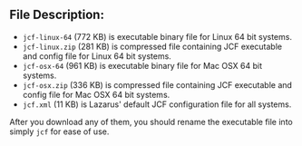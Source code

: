 ## File Description:

- `jcf-linux-64` (772 KB) is executable binary file for Linux 64 bit systems.
- `jcf-linux.zip` (281 KB) is compressed file containing JCF executable and config file for Linux 64 bit systems.
- `jcf-osx-64` (961 KB) is executable binary file for Mac OSX 64 bit systems.
- `jcf-osx.zip` (336 KB) is compressed file containing JCF executable and config file for Mac OSX 64 bit systems.
- `jcf.xml` (11 KB) is Lazarus' default JCF configuration file for all systems.

After you download any of them, you should rename the executable file into simply `jcf` for ease of use.
